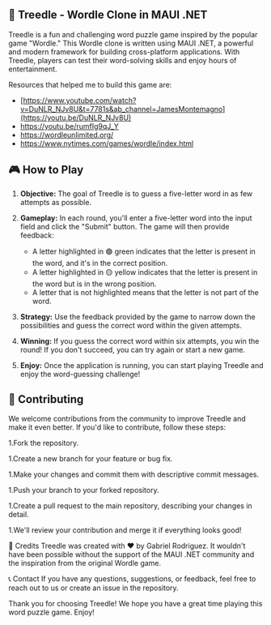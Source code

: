 ## 🌳 Treedle - Wordle Clone in MAUI .NET

Treedle is a fun and challenging word puzzle game inspired by the popular game "Wordle." This Wordle clone is written using MAUI .NET, a powerful and modern framework for building cross-platform applications. With Treedle, players can test their word-solving skills and enjoy hours of entertainment.

Resources that helped me to build this game are: 
 - [https://www.youtube.com/watch?v=DuNLR_NJv8U&t=7781s&ab_channel=JamesMontemagno](https://youtu.be/DuNLR_NJv8U)
 - https://youtu.be/rumfIg9qJ_Y
 - https://wordleunlimited.org/
 - https://www.nytimes.com/games/wordle/index.html

## 🎮 How to Play
1. **Objective:** The goal of Treedle is to guess a five-letter word in as few attempts as possible.

1. **Gameplay:** In each round, you'll enter a five-letter word into the input field and click the "Submit" button. The game will then provide feedback:

    - A letter highlighted in 🟢 green indicates that the letter is present in the word, and it's in the correct position.
    - A letter highlighted in 🟡 yellow indicates that the letter is present in the word but is in the wrong position.
    - A letter that is not highlighted means that the letter is not part of the word.
1. **Strategy:** Use the feedback provided by the game to narrow down the possibilities and guess the correct word within the given attempts.

1. **Winning:** If you guess the correct word within six attempts, you win the round! If you don't succeed, you can try again or start a new game.

1. **Enjoy:** Once the application is running, you can start playing Treedle and enjoy the word-guessing challenge!

## 🤝 Contributing
We welcome contributions from the community to improve Treedle and make it even better. If you'd like to contribute, follow these steps:

1.Fork the repository.

1.Create a new branch for your feature or bug fix.

1.Make your changes and commit them with descriptive commit messages.

1.Push your branch to your forked repository.

1.Create a pull request to the main repository, describing your changes in detail.

1.We'll review your contribution and merge it if everything looks good!

🙌 Credits
Treedle was created with ❤️ by Gabriel Rodriguez. It wouldn't have been possible without the support of the MAUI .NET community and the inspiration from the original Wordle game.

📞 Contact
If you have any questions, suggestions, or feedback, feel free to reach out to us or create an issue in the repository.

Thank you for choosing Treedle! We hope you have a great time playing this word puzzle game. Enjoy!
